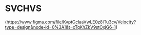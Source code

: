 # SVCHVS

(https://www.figma.com/file/KvptGcIaaVwLE0z8ITu3cv/Velocity?type=design&node-id=0%3A1&t=xTqKhZkV9stOxjG6-1)
